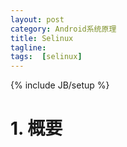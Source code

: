 ```yaml
---
layout: post
category: Android系统原理
title: Selinux
tagline:
tags:  [selinux]
---
```

{% include JB/setup %}

# 1. 概要
